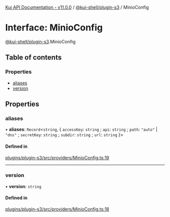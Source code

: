[Kui API Documentation - v11.0.0](../README.md) / [@kui-shell/plugin-s3](../modules/kui_shell_plugin_s3.md) / MinioConfig

# Interface: MinioConfig

[@kui-shell/plugin-s3](../modules/kui_shell_plugin_s3.md).MinioConfig

## Table of contents

### Properties

- [aliases](kui_shell_plugin_s3.MinioConfig.md#aliases)
- [version](kui_shell_plugin_s3.MinioConfig.md#version)

## Properties

### aliases

• **aliases**: `Record`<`string`, { `accessKey`: `string` ; `api`: `string` ; `path`: `"auto"` \| `"dns"` ; `secretKey`: `string` ; `subdir`: `string` ; `url`: `string` }\>

#### Defined in

[plugins/plugin-s3/src/providers/MinioConfig.ts:19](https://github.com/kubernetes-sigs/kui/blob/kui/plugins/plugin-s3/src/providers/MinioConfig.ts#L19)

---

### version

• **version**: `string`

#### Defined in

[plugins/plugin-s3/src/providers/MinioConfig.ts:18](https://github.com/kubernetes-sigs/kui/blob/kui/plugins/plugin-s3/src/providers/MinioConfig.ts#L18)
